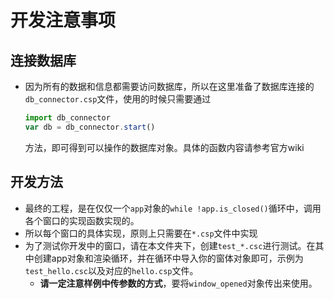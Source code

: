 # 开发注意事项
## 连接数据库
+ 因为所有的数据和信息都需要访问数据库，所以在这里准备了数据库连接的`db_connector.csp`文件，使用的时候只需要通过
  ```javascript
  import db_connector
  var db = db_connector.start()
  ```
  方法，即可得到可以操作的数据库对象。具体的函数内容请参考官方wiki
## 开发方法
+ 最终的工程，是在仅仅一个`app`对象的`while !app.is_closed()`循环中，调用各个窗口的实现函数实现的。
+ 所以每个窗口的具体实现，原则上只需要在`*.csp`文件中实现
+ 为了测试你开发中的窗口，请在本文件夹下，创建`test_*.csc`进行测试。在其中创建app对象和渲染循环，并在循环中导入你的窗体对象即可，示例为`test_hello.csc`以及对应的`hello.csp`文件。
  + **请一定注意样例中传参数的方式**，要将`window_opened`对象传出来使用。